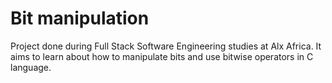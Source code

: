 # Bit manipulation

Project done during Full Stack Software Engineering studies at Alx Africa. It aims to learn about how to manipulate bits and use bitwise operators in C language.
